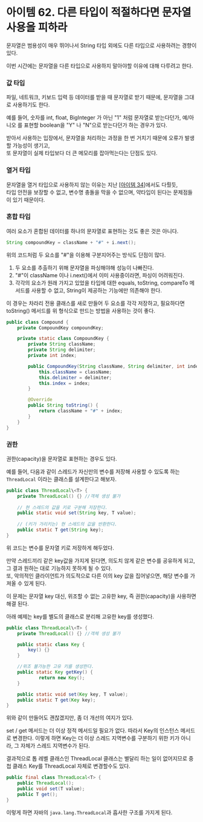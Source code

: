# 아이템 62. 다른 타입이 적절하다면 문자열 사용을 피하라

문자열은 범용성이 매우 뛰어나서 String 타입 외에도 다른 타입으로 사용하려는 경향이 있다.

이번 시간에는 문자열을 다른 타입으로 사용하지 말아야할 이유에 대해 다루려고 한다.

### 값 타입

파일, 네트워크, 키보드 입력 등 데이터를 받을 때 문자열로 받기 때문에, 문자열을 그대로 사용하기도 한다.

예를 들어, 숫자를 int, float, BigInteger 가 아닌 "1" 처럼 문자열로 받는다던가, 예/아니오 를 표현할 boolean을 "Y" 나 "N"으로 받는다던가 하는 경우가 있다.

받아서 사용하는 입장에서, 문자열을 처리하는 과정을 한 번 거치기 때문에 오류가 발생할 가능성이 생기고, <br>
또 문자열이 실제 타입보다 더 큰 메모리를 잡아먹는다는 단점도 있다.

### 열거 타입

문자열을 열거 타입으로 사용하지 않는 이유는 지난 [[아이템 34](https://github.com/TaemHam/effective-java-study/tree/main/6%EC%9E%A5/%EC%95%84%EC%9D%B4%ED%85%9C34)]에서도 다뤘듯, <br>
타입 안전을 보장할 수 없고, 변수명 충돌을 막을 수 없으며, 약타입이 된다는 문제점들이 있기 때문이다.

### 혼합 타입

여러 요소가 혼합된 데이터를 하나의 문자열로 표현하는 것도 좋은 것은 아니다.

```JAVA
String compoundKey = className + "#" + i.next();
```

위의 코드처럼 두 요소를 "#"을 이용해 구분지어주는 방식도 단점이 많다.

1. 두 요소를 추출하기 위해 문자열을 파싱해야해 성능이 나빠진다.
2. "#"이 className 이나 i.next()에서 이미 사용중이라면, 파싱이 어려워진다.
3. 각각의 요소가 원래 가지고 있었을 타입에 대한 equals, toString, compareTo 메서드를 사용할 수 없고, String이 제공하는 기능에만 의존해야 한다.

이 경우는 차라리 전용 클래스를 새로 만들어 두 요소를 각각 저장하고, 필요하다면 toString() 메서드를 위 형식으로 만드는 방법을 사용하는 것이 좋다.

```JAVA
public class Compound {
    private CompoundKey compoundKey;

    private static class CompoundKey {
        private String className;
        private String delimiter;
        private int index;

        public CompoundKey(String className, String delimiter, int index) {
            this.className = className;
            this.delimiter = delimiter;
            this.index = index;
        }

        @Override
        public String toString() {
            return className + "#" + index;
        }
    }
}
```

### 권한

권한(capacity)을 문자열로 표현하는 경우도 있다.

예를 들어, 다음과 같이 스레드가 자신만의 변수를 저장해 사용할 수 있도록 하는 `ThreadLocal` 이라는 클래스를 설계한다고 해보자.

```JAVA
public class ThreadLocal\<T> {
    private ThreadLocal() {} //객체 생성 불가
    
    // 현 스레드의 값을 키로 구분해 저장한다.
    public static void set(String key, T value);
    
    // (키가 가리키는) 현 스레드의 값을 반환한다.
    public static T get(String key);
}
```

위 코드는 변수를 문자열 키로 저장하게 해두었다.

만약 스레드끼리 같은 key값을 가지게 된다면, 의도치 않게 같은 변수를 공유하게 되고, 그 결과 원하는 대로 기능하지 못하게 될 수 있다.<br>
또, 악의적인 클라이언트가 의도적으로 다른 이의 key 값을 집어넣으면, 해당 변수를 가져올 수 있게 된다.

이 문제는 문자열 key 대신, 위조할 수 없는 고유한 key, 즉 권한(capacity)을 사용하면 해결 된다.

아래 예제는 key를 별도의 클래스로 분리해 고유한 key를 생성했다.

```JAVA
public class ThreadLocal\<T> {
    private ThreadLocal() {} //객체 생성 불가

    public static class Key {
        key() {}
    }

    //위조 불가능한 고유 키를 생성한다.
    public static Key getKey() {
		    return new Key();
    }

    public static void set(Key key, T value);
    public static T get(Key key);
}
```

위와 같이 만들어도 괜찮겠지만, 좀 더 개선의 여지가 있다.

set / get 메서드는 더 이상 정적 메서드일 필요가 없다. 따라서 Key의 인스턴스 메서드로 변경한다. 이렇게 하면 Key는 더 이상 스레드 지역변수를 구분하기 위한 키가 아니라, 그 자체가 스레드 지역변수가 된다.

결과적으로 톱 레벨 클래스인 ThreadLocal 클래스는 별달리 하는 일이 없어지므로 중첩 클래스 Key를 ThreadLocal 자체로 변경할수도 있다.

```Java
public final class ThreadLocal<T> {
    public ThreadLocal();
    public void set(T value);
    public T get();
}
```

이렇게 하면 자바의 `java.lang.ThreadLocal`과 흡사한 구조를 가지게 된다.